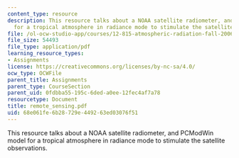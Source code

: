 ```yaml
---
content_type: resource
description: This resource talks about a NOAA satellite radiometer, and PCModWin model
  for a tropical atmosphere in radiance mode to stimulate the satellite observations.
file: /ol-ocw-studio-app/courses/12-815-atmospheric-radiation-fall-2006/68e061fe6b28729e449263ed03076f51_remote_sensing.pdf
file_size: 54493
file_type: application/pdf
learning_resource_types:
- Assignments
license: https://creativecommons.org/licenses/by-nc-sa/4.0/
ocw_type: OCWFile
parent_title: Assignments
parent_type: CourseSection
parent_uid: 0fdbba55-195c-6ded-a0ee-12fec4af7a78
resourcetype: Document
title: remote_sensing.pdf
uid: 68e061fe-6b28-729e-4492-63ed03076f51
---
```

This resource talks about a NOAA satellite radiometer, and PCModWin model for a tropical atmosphere in radiance mode to stimulate the satellite observations.